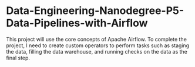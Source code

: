 # Data-Engineering-Nanodegree-P5-Data-Pipelines-with-Airflow
This project will use the core concepts of Apache Airflow. To complete the project, I need to create custom operators to perform tasks such as staging the data, filling the data warehouse, and running checks on the data as the final step.

